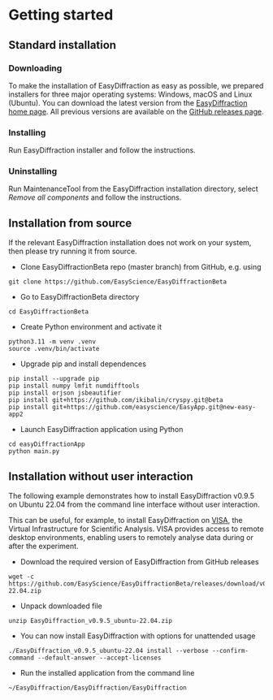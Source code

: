 # Getting started

## Standard installation

### Downloading

To make the installation of EasyDiffraction as easy as possible, we prepared installers for three major operating systems: Windows, macOS and Linux (Ubuntu). You can download the latest version from the [EasyDiffraction home page](https://easydiffraction.org). All previous versions are available on the [GitHub releases page](https://github.com/easyscience/easyDiffractionApp/releases).

### Installing

Run EasyDiffraction installer and follow the instructions.

### Uninstalling

Run MaintenanceTool from the EasyDiffraction installation directory, select _Remove all components_ and follow the instructions.

## Installation from source

If the relevant EasyDiffraction installation does not work on your system, then please try running it from source.

* Clone EasyDiffractionBeta repo (master branch) from GitHub, e.g. using
```console
git clone https://github.com/EasyScience/EasyDiffractionBeta
```
* Go to EasyDiffractionBeta directory
```console
cd EasyDiffractionBeta
```  
* Create Python environment and activate it
```console
python3.11 -m venv .venv
source .venv/bin/activate
```  
* Upgrade pip and install dependences
```console
pip install --upgrade pip
pip install numpy lmfit numdifftools
pip install orjson jsbeautifier
pip install git+https://github.com/ikibalin/cryspy.git@beta
pip install git+https://github.com/easyscience/EasyApp.git@new-easy-app2
```  
* Launch EasyDiffraction application using Python
```console
cd easyDiffractionApp
python main.py
```

## Installation without user interaction

The following example demonstrates how to install EasyDiffraction v0.9.5 on Ubuntu 22.04 from the command line interface
without user interaction.

This can be useful, for example, to install EasyDiffraction on
[VISA](https://www.panosc.eu/services/data-analysis), the Virtual Infrastructure for Scientific Analysis. VISA
provides access to remote desktop environments, enabling users to remotely analyse data during or after the experiment.

* Download the required version of EasyDiffraction from GitHub releases
```console
wget -c https://github.com/EasyScience/EasyDiffractionBeta/releases/download/v0.9.5/EasyDiffraction_v0.9.5_ubuntu-22.04.zip
```
* Unpack downloaded file
```console
unzip EasyDiffraction_v0.9.5_ubuntu-22.04.zip
```  
* You can now install EasyDiffraction with options for unattended usage
```console
./EasyDiffraction_v0.9.5_ubuntu-22.04 install --verbose --confirm-command --default-answer --accept-licenses
```  
* Run the installed application from the command line
```console
~/EasyDiffraction/EasyDiffraction/EasyDiffraction
```  
